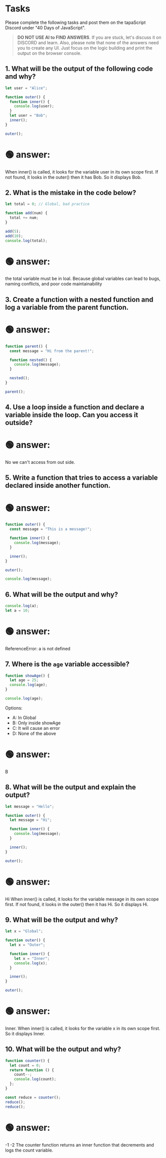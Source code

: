 # Tasks

Please complete the following tasks and post them on the tapaScript Discord under "40 Days of JavaScript".

> **DO NOT USE AI to FIND ANSWERS**. If you are stuck, let's discuss it on DISCORD and learn. Also, please note that none of the answers need you to create any UI. Just focus on the logic building and print the output on the browser console.

## 1. What will be the output of the following code and why?

```js
let user = "Alice";

function outer() {
  function inner() {
    console.log(user);
  }
  let user = "Bob";
  inner();
}

outer();
```

# 🟢 answer:

When inner() is called, it looks for the variable user in its own scope first. If not found, it looks in the outer() then it has Bob.
So it displays Bob.

## 2. What is the mistake in the code below?

```js
let total = 0; // Global, bad practice

function add(num) {
  total += num;
}

add(5);
add(10);
console.log(total);
```

# 🟢 answer:

the total variable must be in loal. Because global variables can lead to bugs, naming conflicts, and poor code maintainability

## 3. Create a function with a nested function and log a variable from the parent function.

# 🟢 answer:

```js
function parent() {
  const message = "Hi from the parent!";

  function nested() {
    console.log(message);
  }

  nested();
}

parent();
```

## 4. Use a loop inside a function and declare a variable inside the loop. Can you access it outside?

# 🟢 answer:

No we can't access from out side.

## 5. Write a function that tries to access a variable declared inside another function.

# 🟢 answer:

```js
function outer() {
  const message = "This is a message!";

  function inner() {
    console.log(message);
  }

  inner();
}

outer();

console.log(message);
```

## 6. What will be the output and why?

```js
console.log(a);
let a = 10;
```

# 🟢 answer:

ReferenceError: a is not defined

## 7. Where is the `age` variable accessible?

```js
function showAge() {
  let age = 25;
  console.log(age);
}

console.log(age);
```

Options:

- A: In Global
- B: Only inside showAge
- C: It will cause an error
- D: None of the above

# 🟢 answer:

B

## 8. What will be the output and explain the output?

```js
let message = "Hello";

function outer() {
  let message = "Hi";

  function inner() {
    console.log(message);
  }

  inner();
}

outer();
```

# 🟢 answer:

Hi
When inner() is called, it looks for the variable message in its own scope first. If not found, it looks in the outer() then it has Hi.
So it displays Hi.

## 9. What will be the output and why?

```js
let x = "Global";

function outer() {
  let x = "Outer";

  function inner() {
    let x = "Inner";
    console.log(x);
  }

  inner();
}

outer();
```

# 🟢 answer:

Inner.
When inner() is called, it looks for the variable x in its own scope first.
So it displays Inner.

## 10. What will be the output and why?

```js
function counter() {
  let count = 0;
  return function () {
    count--;
    console.log(count);
  };
}

const reduce = counter();
reduce();
reduce();
```

# 🟢 answer:

-1
-2
The counter function returns an inner function that decrements and logs the count variable.
